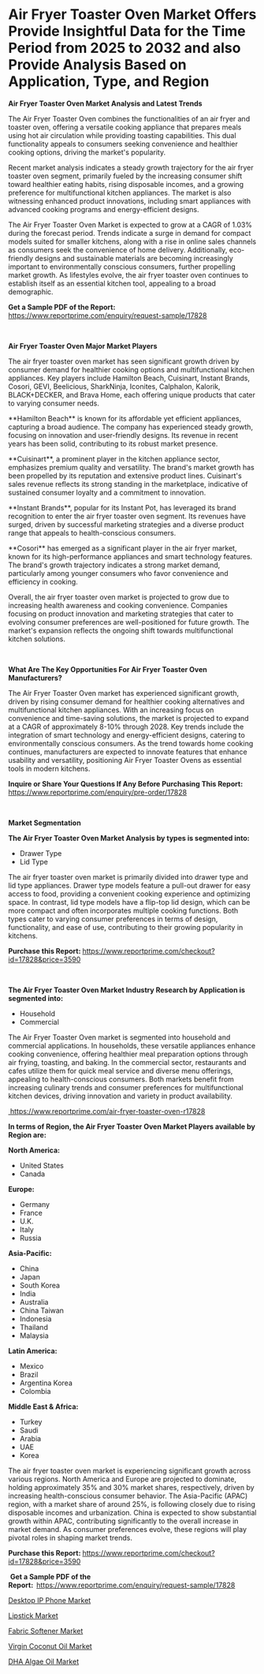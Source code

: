 <p><h1>Air Fryer Toaster Oven Market Offers Provide Insightful Data for the Time Period from 2025 to 2032 and also Provide Analysis Based on Application, Type, and Region</h1></p><p><strong>Air Fryer Toaster Oven Market Analysis and Latest Trends</strong></p>
<p><p>The Air Fryer Toaster Oven combines the functionalities of an air fryer and toaster oven, offering a versatile cooking appliance that prepares meals using hot air circulation while providing toasting capabilities. This dual functionality appeals to consumers seeking convenience and healthier cooking options, driving the market's popularity. </p><p>Recent market analysis indicates a steady growth trajectory for the air fryer toaster oven segment, primarily fueled by the increasing consumer shift toward healthier eating habits, rising disposable incomes, and a growing preference for multifunctional kitchen appliances. The market is also witnessing enhanced product innovations, including smart appliances with advanced cooking programs and energy-efficient designs.</p><p>The Air Fryer Toaster Oven Market is expected to grow at a CAGR of 1.03% during the forecast period. Trends indicate a surge in demand for compact models suited for smaller kitchens, along with a rise in online sales channels as consumers seek the convenience of home delivery. Additionally, eco-friendly designs and sustainable materials are becoming increasingly important to environmentally conscious consumers, further propelling market growth. As lifestyles evolve, the air fryer toaster oven continues to establish itself as an essential kitchen tool, appealing to a broad demographic.</p></p>
<p><strong>Get a Sample PDF of the Report:&nbsp;</strong> <a href="https://www.reportprime.com/enquiry/request-sample/17828?utm_campaign=1134&utm_medium=2&utm_source=Github&utm_content=ia&utm_term=18032025&utm_id=air-fryer-toaster-oven">https://www.reportprime.com/enquiry/request-sample/17828</a></p>
<p>&nbsp;</p>
<p><strong>Air Fryer Toaster Oven Major Market Players</strong></p>
<p><p>The air fryer toaster oven market has seen significant growth driven by consumer demand for healthier cooking options and multifunctional kitchen appliances. Key players include Hamilton Beach, Cuisinart, Instant Brands, Cosori, GEVI, Beelicious, SharkNinja, Iconites, Calphalon, Kalorik, BLACK+DECKER, and Brava Home, each offering unique products that cater to varying consumer needs.</p><p>**Hamilton Beach** is known for its affordable yet efficient appliances, capturing a broad audience. The company has experienced steady growth, focusing on innovation and user-friendly designs. Its revenue in recent years has been solid, contributing to its robust market presence.</p><p>**Cuisinart**, a prominent player in the kitchen appliance sector, emphasizes premium quality and versatility. The brand's market growth has been propelled by its reputation and extensive product lines. Cuisinart's sales revenue reflects its strong standing in the marketplace, indicative of sustained consumer loyalty and a commitment to innovation.</p><p>**Instant Brands**, popular for its Instant Pot, has leveraged its brand recognition to enter the air fryer toaster oven segment. Its revenues have surged, driven by successful marketing strategies and a diverse product range that appeals to health-conscious consumers.</p><p>**Cosori** has emerged as a significant player in the air fryer market, known for its high-performance appliances and smart technology features. The brand's growth trajectory indicates a strong market demand, particularly among younger consumers who favor convenience and efficiency in cooking.</p><p>Overall, the air fryer toaster oven market is projected to grow due to increasing health awareness and cooking convenience. Companies focusing on product innovation and marketing strategies that cater to evolving consumer preferences are well-positioned for future growth. The market's expansion reflects the ongoing shift towards multifunctional kitchen solutions.</p></p>
<p>&nbsp;</p>
<p><strong>What Are The Key Opportunities For Air Fryer Toaster Oven Manufacturers?</strong></p>
<p><p>The Air Fryer Toaster Oven market has experienced significant growth, driven by rising consumer demand for healthier cooking alternatives and multifunctional kitchen appliances. With an increasing focus on convenience and time-saving solutions, the market is projected to expand at a CAGR of approximately 8-10% through 2028. Key trends include the integration of smart technology and energy-efficient designs, catering to environmentally conscious consumers. As the trend towards home cooking continues, manufacturers are expected to innovate features that enhance usability and versatility, positioning Air Fryer Toaster Ovens as essential tools in modern kitchens.</p></p>
<p><strong>Inquire or Share Your Questions If Any Before Purchasing This Report:</strong> <a href="https://www.reportprime.com/enquiry/pre-order/17828?utm_campaign=1134&utm_medium=2&utm_source=Github&utm_content=ia&utm_term=18032025&utm_id=air-fryer-toaster-oven">https://www.reportprime.com/enquiry/pre-order/17828</a></p>
<p>&nbsp;</p>
<p><strong>Market Segmentation</strong></p>
<p><strong>The Air Fryer Toaster Oven Market Analysis by types is segmented into:</strong></p>
<p><ul><li>Drawer Type</li><li>Lid Type</li></ul></p>
<p><p>The air fryer toaster oven market is primarily divided into drawer type and lid type appliances. Drawer type models feature a pull-out drawer for easy access to food, providing a convenient cooking experience and optimizing space. In contrast, lid type models have a flip-top lid design, which can be more compact and often incorporates multiple cooking functions. Both types cater to varying consumer preferences in terms of design, functionality, and ease of use, contributing to their growing popularity in kitchens.</p></p>
<p><strong>Purchase this Report:&nbsp;</strong><a href="https://www.reportprime.com/checkout?id=17828&price=3590&utm_campaign=1134&utm_medium=2&utm_source=Github&utm_content=ia&utm_term=18032025&utm_id=air-fryer-toaster-oven">https://www.reportprime.com/checkout?id=17828&price=3590</a></p>
<p>&nbsp;</p>
<p><strong>The Air Fryer Toaster Oven Market Industry Research by Application is segmented into:</strong></p>
<p><ul><li>Household</li><li>Commercial</li></ul></p>
<p><p>The Air Fryer Toaster Oven market is segmented into household and commercial applications. In households, these versatile appliances enhance cooking convenience, offering healthier meal preparation options through air frying, toasting, and baking. In the commercial sector, restaurants and cafes utilize them for quick meal service and diverse menu offerings, appealing to health-conscious consumers. Both markets benefit from increasing culinary trends and consumer preferences for multifunctional kitchen devices, driving innovation and variety in product availability.</p></p>
<p><a href="https://www.reportprime.com/air-fryer-toaster-oven-r17828?utm_campaign=1134&utm_medium=2&utm_source=Github&utm_content=ia&utm_term=18032025&utm_id=air-fryer-toaster-oven">&nbsp;https://www.reportprime.com/air-fryer-toaster-oven-r17828</a></p>
<p><strong>In terms of Region, the Air Fryer Toaster Oven Market Players available by Region are:</strong></p>
<p>
    <p> <strong> North America: </strong>
        <ul>
            <li>United States</li>
            <li>Canada</li>
        </ul>
        </p> 
    <p> <strong> Europe: </strong>
        <ul>
            <li>Germany</li>
            <li>France</li>
            <li>U.K.</li>
            <li>Italy</li>
            <li>Russia</li>
        </ul>
        </p> 
    <p> <strong> Asia-Pacific: </strong>
        <ul>
            <li>China</li>
            <li>Japan</li>
            <li>South Korea</li>
            <li>India</li>
            <li>Australia</li>
            <li>China Taiwan</li>
            <li>Indonesia</li>
            <li>Thailand</li>
            <li>Malaysia</li>
        </ul>
        </p> 
    <p> <strong> Latin America: </strong>
        <ul>
            <li>Mexico</li>
            <li>Brazil</li>
            <li>Argentina Korea</li>
            <li>Colombia</li>
        </ul>
        </p> 
    <p> <strong> Middle East & Africa: </strong>
        <ul>
            <li>Turkey</li>
            <li>Saudi</li>
            <li>Arabia</li>
            <li>UAE</li>
            <li>Korea</li>
        </ul>
    </p>
    </p>
<p><p>The air fryer toaster oven market is experiencing significant growth across various regions. North America and Europe are projected to dominate, holding approximately 35% and 30% market shares, respectively, driven by increasing health-conscious consumer behavior. The Asia-Pacific (APAC) region, with a market share of around 25%, is following closely due to rising disposable incomes and urbanization. China is expected to show substantial growth within APAC, contributing significantly to the overall increase in market demand. As consumer preferences evolve, these regions will play pivotal roles in shaping market trends.</p></p>
<p><strong>Purchase this Report: </strong><a href="https://www.reportprime.com/checkout?id=17828&price=3590&utm_campaign=1134&utm_medium=2&utm_source=Github&utm_content=ia&utm_term=18032025&utm_id=air-fryer-toaster-oven">https://www.reportprime.com/checkout?id=17828&price=3590</a></p>
<p>&nbsp;<strong>Get a Sample PDF of the Report:&nbsp;&nbsp;</strong><a href="https://www.reportprime.com/enquiry/request-sample/17828?utm_campaign=1134&utm_medium=2&utm_source=Github&utm_content=ia&utm_term=18032025&utm_id=air-fryer-toaster-oven">https://www.reportprime.com/enquiry/request-sample/17828</a></p>
<p><strong></strong></p>
<p><p><a href="https://github.com/hoganemken50/Market-Research-Report-List-1/blob/main/desktop-ip-phone-market.md?utm_campaign=1134&utm_medium=2&utm_source=Github&utm_content=ia&utm_term=18032025&utm_id=air-fryer-toaster-oven">Desktop IP Phone Market</a></p><p><a href="https://github.com/kuziaaring40/Market-Research-Report-List-1/blob/main/lipstick-market.md?utm_campaign=1134&utm_medium=2&utm_source=Github&utm_content=ia&utm_term=18032025&utm_id=air-fryer-toaster-oven">Lipstick Market</a></p><p><a href="https://github.com/ujanoandryvw/Market-Research-Report-List-1/blob/main/fabric-softener-market.md?utm_campaign=1134&utm_medium=2&utm_source=Github&utm_content=ia&utm_term=18032025&utm_id=air-fryer-toaster-oven">Fabric Softener Market</a></p><p><a href="https://github.com/alablisepah/Market-Research-Report-List-1/blob/main/virgin-coconut-oil-market.md?utm_campaign=1134&utm_medium=2&utm_source=Github&utm_content=ia&utm_term=18032025&utm_id=air-fryer-toaster-oven">Virgin Coconut Oil Market</a></p><p><a href="https://github.com/bauzolesco/Market-Research-Report-List-1/blob/main/dha-algae-oil-market.md?utm_campaign=1134&utm_medium=2&utm_source=Github&utm_content=ia&utm_term=18032025&utm_id=air-fryer-toaster-oven">DHA Algae Oil Market</a></p></p>